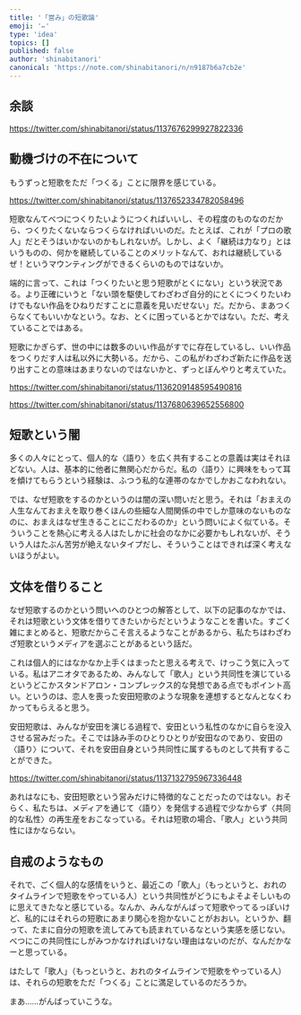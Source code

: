 ```yaml
---
title: '「営み」の短歌論'
emoji: '✏️'
type: 'idea'
topics: []
published: false
author: 'shinabitanori'
canonical: 'https://note.com/shinabitanori/n/n9187b6a7cb2e'
---
```


## 余談

https://twitter.com/shinabitanori/status/1137676299927822336

## 動機づけの不在について

もうずっと短歌をただ「つくる」ことに限界を感じている。

https://twitter.com/shinabitanori/status/1137652334782058496

短歌なんてべつにつくりたいようにつくればいいし、その程度のものなのだから、つくりたくないならつくらなければいいのだ。たとえば、これが「プロの歌人」だとそうはいかないのかもしれないが。しかし、よく「継続は力なり」とはいうものの、何かを継続していることのメリットなんて、おれは継続しているぜ！というマウンティングができるくらいのものではないか。

端的に言って、これは「つくりたいと思う短歌がとくにない」という状況である。より正確にいうと「ない頭を駆使してわざわざ自分的にとくにつくりたいわけでもない作品をひねりだすことに意義を見いだせない」だ。だから、まあつくらなくてもいいかなという。なお、とくに困っているとかではない。ただ、考えていることではある。

短歌にかぎらず、世の中には数多のいい作品がすでに存在しているし、いい作品をつくりだす人は私以外に大勢いる。だから、この私がわざわざ新たに作品を送り出すことの意味はあまりないのではないかと、ずっとぼんやりと考えていた。

https://twitter.com/shinabitanori/status/1136209148595490816

https://twitter.com/shinabitanori/status/1137680639652556800

## 短歌という闇

多くの人々にとって、個人的な〈語り〉を広く共有することの意義は実はそれほどない。人は、基本的に他者に無関心だからだ。私の〈語り〉に興味をもって耳を傾けてもらうという経験は、ふつう私的な連帯のなかでしかおこなわれない。

では、なぜ短歌をするのかというのは闇の深い問いだと思う。それは「おまえの人生なんておまえを取り巻くほんの些細な人間関係の中でしか意味のないものなのに、おまえはなぜ生きることにこだわるのか」という問いによく似ている。そういうことを熱心に考える人はたしかに社会のなかに必要かもしれないが、そういう人はたぶん苦労が絶えないタイプだし、そういうことはできれば深く考えないほうがよい。

## 文体を借りること

なぜ短歌するのかという問いへのひとつの解答として、以下の記事のなかでは、それは短歌という文体を借りてきたいからだというようなことを書いた。すごく雑にまとめると、短歌だからこそ言えるようなことがあるから、私たちはわざわざ短歌というメディアを選ぶことがあるという話だ。

これは個人的にはなかなか上手くはまったと思える考えで、けっこう気に入っている。私はアニオタであるため、みんなして「歌人」という共同性を演じているというどこかスタンドアロン・コンプレックス的な発想である点でもポイント高い。というのは、恋人を喪った安田短歌のような現象を連想するとなんとなくわかってもらえると思う。

安田短歌は、みんなが安田を演じる過程で、安田という私性のなかに自らを没入させる営みだった。そこでは詠み手のひとりひとりが安田なのであり、安田の〈語り〉について、それを安田自身という共同性に属するものとして共有することができた。

https://twitter.com/shinabitanori/status/1137132795967336448

あれはなにも、安田短歌という営みだけに特徴的なことだったのではない。おそらく、私たちは、メディアを通じて〈語り〉を発信する過程で少なからず〈共同的な私性〉の再生産をおこなっている。それは短歌の場合、「歌人」という共同性にほかならない。

## 自戒のようなもの

それで、ごく個人的な感情をいうと、最近この「歌人」（もっというと、おれのタイムラインで短歌をやっている人）という共同性がどうにもよそよそしいものに思えてきたなと感じている。なんか、みんながんばって短歌やってるっぽいけど、私的にはそれらの短歌にあまり関心を抱かないことがおおい。というか、翻って、たまに自分の短歌を流してみても読まれているなという実感を感じない。べつにこの共同性にしがみつかなければいけない理由はないのだが、なんだかなーと思っている。

はたして「歌人」（もっというと、おれのタイムラインで短歌をやっている人）は、それらの短歌をただ「つくる」ことに満足しているのだろうか。

まあ……がんばっていこうな。

